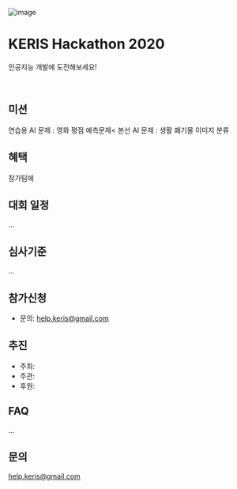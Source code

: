 ![image](https://user-images.githubusercontent.com/72900535/96069868-0dac7f00-0eda-11eb-9d27-70bebfb0255e.png)
# KERIS Hackathon 2020
인공지능 개발에 도전해보세요! <p>
<br>  
  
## 미션
연습용 AI 문제 : 영화 평점 예측문제<
본선 AI 문제 : 생활 폐기물 이미지 분류

## 혜택
참가팀에 

## 대회 일정
...

## 심사기준
...

## 참가신청
- 문의: help.keris@gmail.com  

## 추진
- 주최: 
- 주관: 
- 후원: 

## FAQ
...

## 문의
help.keris@gmail.com
